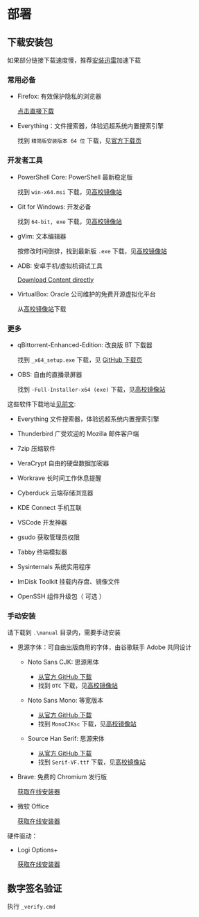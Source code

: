 # 部署

## 下载安装包

如果部分链接下载速度慢，推荐[安装迅雷](https://dl.xunlei.com/)加速下载

### 常用必备

- Firefox: 有效保护隐私的浏览器

  [点击直接下载](https://download.mozilla.org/?product=firefox-latest-ssl&os=win64&lang=zh-CN)

- Everything：文件搜索器，体验远超系统内置搜索引擎

  找到 `精简版安装版本 64 位` 下载，见[官方下载页](https://www.voidtools.com/zh-cn/)

### 开发者工具

- PowerShell Core: PowerShell 最新稳定版

  找到 `win-x64.msi` 下载，见[高校镜像站](https://mirrorz.org/list/PowerShell)

- Git for Windows: 开发必备

  找到 `64-bit, exe` 下载，见[高校镜像站](https://mirrorz.org/app/Git)

- gVim: 文本编辑器

  按修改时间倒排，找到最新版 `.exe` 下载，见[高校镜像站](https://mirrorz.org/list/vim)

- ADB: 安卓手机/虚拟机调试工具

  [Download Content directly](https://dl.google.com/android/repository/platform-tools-latest-windows.zip)

- VirtualBox: Oracle 公司维护的免费开源虚拟化平台

  从[高校镜像站](https://mirrorz.org/app/VirtualBox)下载

### 更多

- qBittorrent-Enhanced-Edition: 改良版 BT 下载器

  找到 `_x64_setup.exe` 下载，见 [GitHub 下载页](https://github.com/c0re100/qBittorrent-Enhanced-Edition/releases/latest)

- OBS: 自由的直播录屏器

  找到 `-Full-Installer-x64 (exe)` 下载，见[高校镜像站](https://mirrorz.org/app/OBS)

这些软件下载地址[见前文](./README.md):

- Everything 文件搜索器，体验远超系统内置搜索引擎
- Thunderbird 广受欢迎的 Mozilla 邮件客户端
- 7zip 压缩软件
- VeraCrypt 自由的硬盘数据加密器

- Workrave 长时间工作休息提醒
- Cyberduck 云端存储浏览器
- KDE Connect 手机互联

- VSCode 开发神器
- gsudo 获取管理员权限
- Tabby 终端模拟器
- Sysinternals 系统实用程序
- ImDisk Toolkit 挂载内存盘、镜像文件
- OpenSSH 组件升级包（ 可选 ）

### 手动安装

请下载到 `.\manual` 目录内，需要手动安装

- 思源字体：可自由出版商用的字体，由谷歌联手 Adobe 共同设计

  - Noto Sans CJK: 思源黑体

    - [从官方 GitHub 下载](https://github.com/googlefonts/noto-cjk/releases/latest/download/03_NotoSansCJK-OTC.zip)
    - 找到 `OTC` 下载，见[高校镜像站](https://mirrorz.org/font/GoogleFonts)

  - Noto Sans Mono: 等宽版本

    - [从官方 GitHub 下载](https://github.com/googlefonts/noto-cjk/releases/latest/download/13_NotoSansMonoCJKsc.zip)
    - 找到 `MonoCJKsc` 下载，见[高校镜像站](https://mirrorz.org/font/GoogleFonts)

  - Source Han Serif: 思源宋体

    - [从官方 GitHub 下载](https://github.com/adobe-fonts/source-han-serif/releases/latest/download/01_SourceHanSerif.ttc.zip)
    - 找到 `Serif-VF.ttf` 下载，见[高校镜像站](https://mirrorz.org/font/AdobeSourceHan)

- Brave: 免费的 Chromium 发行版

  [获取在线安装器](https://laptop-updates.brave.com/latest/winx64)

- 微软 Office

  [获取在线安装器](https://setup.office.com/)

硬件驱动：

- Logi Options+

  [获取在线安装器](https://www.logitech.com.cn/zh-cn/software/logi-options-plus.html)

## 数字签名验证

执行 `_verify.cmd`
